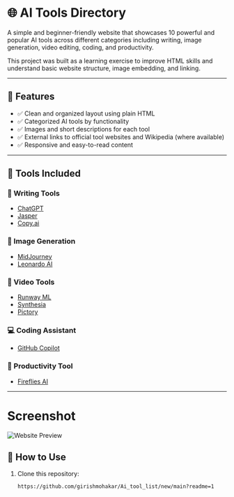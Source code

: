 # 🌐 AI Tools Directory

A simple and beginner-friendly website that showcases 10 powerful and popular AI tools across different categories including writing, image generation, video editing, coding, and productivity.

This project was built as a learning exercise to improve HTML skills and understand basic website structure, image embedding, and linking.

---

## 🚀 Features

- ✅ Clean and organized layout using plain HTML
- ✅ Categorized AI tools by functionality
- ✅ Images and short descriptions for each tool
- ✅ External links to official tool websites and Wikipedia (where available)
- ✅ Responsive and easy-to-read content

---

## 🧠 Tools Included

### 📝 Writing Tools
- [ChatGPT](https://chat.openai.com/)
- [Jasper](https://www.jasper.ai/)
- [Copy.ai](https://www.copy.ai/)

### 🎨 Image Generation
- [MidJourney](https://www.midjourney.com/)
- [Leonardo AI](https://leonardo.ai/)

### 🎥 Video Tools
- [Runway ML](https://www.runwayml.com/)
- [Synthesia](https://www.synthesia.io/)
- [Pictory](https://pictory.ai/)

### 💻 Coding Assistant
- [GitHub Copilot](https://github.com/features/copilot)

### 📅 Productivity Tool
- [Fireflies AI](https://fireflies.ai/)

---
# Screenshot
![Website Preview](screenshot.png)

## 📂 How to Use

1. Clone this repository:
   ```bash
   https://github.com/girishmohakar/Ai_tool_list/new/main?readme=1
